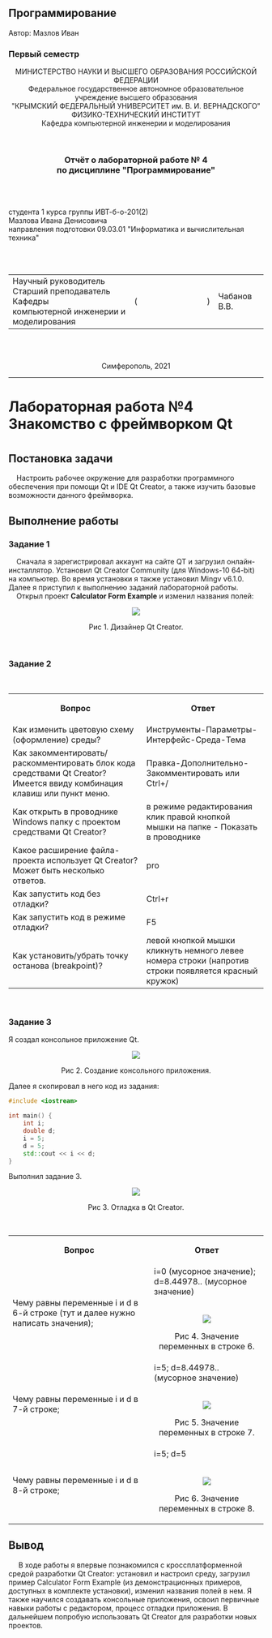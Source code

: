 ## Программирование
​Автор: Мазлов Иван
​<br><h3> Первый семестр </h3>
<p align="center">МИНИСТЕРСТВО НАУКИ  И ВЫСШЕГО ОБРАЗОВАНИЯ РОССИЙСКОЙ ФЕДЕРАЦИИ<br>
Федеральное государственное автономное образовательное учреждение высшего образования<br>
"КРЫМСКИЙ ФЕДЕРАЛЬНЫЙ УНИВЕРСИТЕТ им. В. И. ВЕРНАДСКОГО"<br>
ФИЗИКО-ТЕХНИЧЕСКИЙ ИНСТИТУТ<br>
Кафедра компьютерной инженерии и моделирования</p>
<br>
<h3 align="center">Отчёт о лабораторной работе № 4<br> по дисциплине "Программирование"</h3>
<br><br>
<p>студента 1 курса группы ИВТ-б-о-201(2)<br>
Мазлова Ивана Денисовича<br>
направления подготовки 09.03.01 "Информатика и вычислительная техника"</p>
<br><br>
<table>
<tr><td>Научный руководитель<br> Старший преподаватель Кафедры<br> компьютерной инженерии и моделирования</td>
<td>(&nbsp;&nbsp;&nbsp;&nbsp;&nbsp;&nbsp;&nbsp;&nbsp;&nbsp;&nbsp;&nbsp;&nbsp;&nbsp;&nbsp;&nbsp;&nbsp;&nbsp;&nbsp;&nbsp;&nbsp;&nbsp;&nbsp;&nbsp;&nbsp;&nbsp;&nbsp;&nbsp;&nbsp;&nbsp;&nbsp;&nbsp;&nbsp;)</td>
<td>Чабанов В.В.</td>
</tr>
</table>
<br><br>
<p align="center" > Симферополь, 2021</p>
<hr>


<p align="center"><h1>Лабораторная работа №4<br>Знакомство с фреймворком Qt<h1></p>

<h2>Постановка задачи</h2>
<p>&nbsp;&nbsp;&nbsp;&nbsp;Настроить рабочее окружение для разработки программного обеспечения при помощи Qt и IDE Qt Creator, а также изучить базовые возможности данного фреймворка.</p>

<h2>Выполнение работы</h2>

<h3>Задание 1</h3>

&nbsp;&nbsp;&nbsp;&nbsp;Сначала я зарегистрировал аккаунт на сайте QT и загрузил онлайн-инсталлятор. Установил Qt Creator Community (для Windows-10 64-bit) на компьютер.
Во время установки я также установил Mingv v6.1.0.
Далее я приступил к выполнению заданий лабораторной работы.<br>
&nbsp;&nbsp;&nbsp;&nbsp;Открыл проект <b>Calculator Form Example</b> и изменил названия полей:
<p align="center"><img src="pic/scr_1.png"></p>
<p align="center">Рис 1. Дизайнер Qt Creator.</p>
<br>
<h3>Задание 2</h3>
<br>
<table>
<tr> <td><b><p align="center">Вопрос</p></b></td><td><b><p align="center">Ответ</p></b></td> </tr>
<tr><td>Как изменить цветовую схему (оформление) среды?</td>
	<td>Инструменты-Параметры-Интерфейс-Среда-Тема</td></tr>
<tr><td>Как закомментировать/раскомментировать блок кода средствами Qt Creator? Имеется ввиду комбинация клавиш или пункт меню.</td>
	<td>Правка-Дополнительно-Закомментировать или Ctrl+/</td></tr>
<tr><td>Как открыть в проводнике Windows папку с проектом средствами Qt Creator?</td>
	<td>в режиме редактирования клик правой кнопкой мышки на папке - Показать в проводнике</td></tr>
<tr><td>Какое расширение файла-проекта использует Qt Creator? Может быть несколько ответов.</td>
	<td>pro</td></tr>
<tr><td>Как запустить код без отладки?</td>
	<td>Ctrl+r</td></tr>
<tr><td>Как запустить код в режиме отладки?</td>
	<td>F5</td></tr>
<tr><td>Как установить/убрать точку останова (breakpoint)?</td>
	<td>левой кнопкой мышки кликнуть немного левее номера строки (напротив строки появляется красный кружок)</td></tr>
</table>

<br>
<h3>Задание 3</h3>
Я создал консольное приложение Qt.
<p align="center"><img src="pic/scr_0.png"></p>
<p align="center">Рис 2. Создание консольного приложения.</p>

Далее я скопировал в него код из задания:

```c++
#include <iostream>

int main() {
    int i;
    double d;
    i = 5;
    d = 5;
    std::cout << i << d;
}

```
Выполнил задание 3.
<p align="center"><img src="pic/scr_2.png"></p>
<p align="center">Рис 3. Отладка в Qt Creator.</p>

<br>
<table>
<tr>
<tr> <td><b><p align="center">Вопрос</p></b></td><td><b><p align="center">Ответ</p></b></td></tr>
<tr> <td>Чему равны переменные i и d в 6-й строке (тут и далее нужно написать значения);</td>
	<td>
	i=0 (мусорное значение); d=8.44978.. (мусорное значение)<br><br>
	<p align="center"><img src="pic/line_6.png"></p>
	<p align="center">Рис 4. Значение переменных в строке 6.</p>
	</td></tr>
<tr> <td>Чему равны переменные i и d в 7-й строке;</td>
	<td>
	i=5; d=8.44978.. (мусорное значение)<br><br>
	<p align="center"><img src="pic/line_7.png"></p>
	<p align="center">Рис 5. Значение переменных в строке 7.</p>
	</td></tr>
<tr> <td>Чему равны переменные i и d в 8-й строке;</td>
	<td>
	i=5; d=5<br><br>
	<p align="center"><img src="pic/line_8.png"></p>
	<p align="center">Рис 6. Значение переменных в строке 8.</p>
	</td></tr>
</tr>
</table>


<h2>Вывод</h2>
&nbsp;&nbsp;&nbsp;&nbsp; В ходе работы я впервые познакомился с кроссплатформенной средой разработки Qt Creator: 
установил и настроил среду, загрузил пример Calculator Form Example (из демонстрационных примеров, доступных в комплекте установки), 
изменил названия полей в нем.
Я также научился создавать консольные приложения, освоил первичные навыки работы с редактором, процесс отладки приложения.
В дальнейшем попробую использовать Qt Creator для разработки новых проектов.




